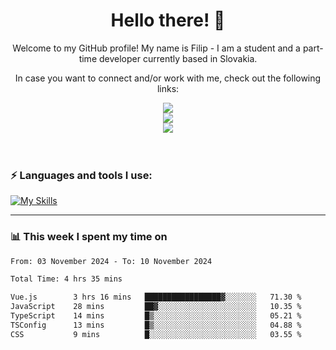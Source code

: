 <h1 align="center">  Hello there! 👋</h1>

<p align="center">Welcome to my GitHub profile! My name is Filip - I am a student and a part-time developer currently based in Slovakia.</p>
<p align="center">In case you want to connect and/or work with me, check out the following links: </p>
<div align="center">
<a href="https://www.linkedin.com/in/filip-sipos-7566b5309/">
  <img src="https://img.shields.io/badge/LinkedIn-0077B5?style=for-the-badge&logo=linkedin&logoColor=white"></img>
</a>
</br>
<a href="https://filipsipos.netlify.app">
  <img src="https://img.shields.io/badge/website-000000?style=for-the-badge&logo=About.me&logoColor=white"></img>
</a>
</br>
<a href="mailto:filip.sipos@student.leaf.academy">
  <img src="https://img.shields.io/badge/Gmail-D14836?style=for-the-badge&logo=gmail&logoColor=white"></img>
</a>
</div>

</br>
</br>

### ⚡ Languages and tools I use:

[![My Skills](https://skillicons.dev/icons?i=html,css,tailwind,js,ts,vue,react,nodejs,firebase,azure,git,postman,figma&theme=dark)](https://skillicons.dev)

---

### 📊 This week I spent my time on</h3>

<!--START_SECTION:waka-->

```txt
From: 03 November 2024 - To: 10 November 2024

Total Time: 4 hrs 35 mins

Vue.js        3 hrs 16 mins   █████████████████▓░░░░░░░   71.30 %
JavaScript    28 mins         ██▓░░░░░░░░░░░░░░░░░░░░░░   10.35 %
TypeScript    14 mins         █▒░░░░░░░░░░░░░░░░░░░░░░░   05.21 %
TSConfig      13 mins         █▒░░░░░░░░░░░░░░░░░░░░░░░   04.88 %
CSS           9 mins          █░░░░░░░░░░░░░░░░░░░░░░░░   03.55 %
```

<!--END_SECTION:waka-->
